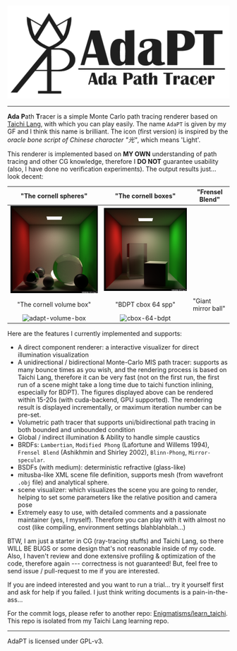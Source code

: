 <img src="assets/heading.png" style="zoom: 60%;" />

---

**Ada** **P**ath **T**racer is a simple Monte Carlo path tracing renderer based on [Taichi Lang](https://www.taichi-lang.org/), with which you can play easily. The name `AdaPT` is given by my GF and I think this name is brilliant. The icon (first version) is inspired by the *oracle bone script of Chinese character "光"*, which means 'Light'. 

This renderer is implemented based on **MY OWN** understanding of path tracing and other CG knowledge, therefore I **DO NOT** guarantee usability (also, I have done no verification experiments). The output results just... look decent:

|         "The cornell spheres"          |         "The cornell boxes"         | "Frensel Blend" |
| :------------------------------------: | :---------------------------------: | -------------------------------------- |
| ![](./assets/adapt-cornell-sphere.png) | ![](./assets/adapt-cornell-box.png) |  |
|         "The cornell volume box"       |         "BDPT cbox 64 spp"         | "Giant mirror ball" |
| ![adapt-volume-box](https://user-images.githubusercontent.com/46109954/223172315-18888c22-3699-42ba-801d-bbd054e9246b.png) | ![cbox-64-bdpt](https://user-images.githubusercontent.com/46109954/223172423-bec7ac02-8533-432e-9bef-4f02bb4ddbb9.png) |  |



Here are the features I currently implemented and supports:

- A direct component renderer: a interactive visualizer for direct illumination visualization
- A unidirectional / bidirectional Monte-Carlo MIS path tracer: supports as many bounce times as you wish, and the rendering process is based on Taichi Lang, therefore it can be very fast (not on the first run, the first run of a scene might take a long time due to taichi function inlining, especially for BDPT). The figures displayed above can be rendered within 15-20s (with cuda-backend, GPU supported). The rendering result is displayed incrementally, or maximum iteration number can be pre-set.
- Volumetric path tracer that supports uni/bidirectional path tracing in both bounded and unbounded condition
- Global / indirect illumination & Ability to handle simple caustics
- BRDFs: `Lambertian`, `Modified Phong` (Lafortune and Willems 1994), `Frensel Blend` (Ashikhmin and Shirley 2002), `Blinn-Phong`, `Mirror-specular`.
- BSDFs (with medium): deterministic refractive (glass-like)
- mitusba-like XML scene file definition, supports mesh (from wavefront `.obj` file) and analytical sphere.
- scene visualizer: which visualizes the scene you are going to render, helping to set some parameters like the relative position and camera pose
- Extremely easy to use, with detailed comments and a passionate maintainer (yes, I myself). Therefore you can play with it with almost no cost (like compiling, environment settings blahblahblah...)

BTW, I am just a starter in CG (ray-tracing stuffs) and Taichi Lang, so there WILL BE BUGS or some design that's not reasonable inside of my code. Also, I haven't review and done extensive profiling & optimization of the code, therefore again --- correctness is not guaranteed! But, feel free to send issue / pull-request to me if you are interested.

If you are indeed interested and you want to run a trial... try it yourself first and ask for help if you failed. I just think writing documents is a pain-in-the-ass...

For the commit logs, please refer to another repo: [Enigmatisms/learn_taichi](https://github.com/Enigmatisms/learn_taichi). This repo is isolated from my Taichi Lang learning repo.

---

AdaPT is licensed under GPL-v3.

